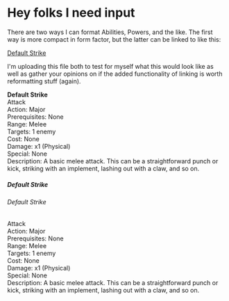 # Hey folks I need input

There are two ways I can format Abilities, Powers, and the like. The first way is more compact in form factor, but the latter can be linked to like this: 

[Default Strike](#default-strike)

I'm uploading this file both to test for myself what this would look like as well as gather your opinions on if the added functionality of linking is worth reformatting stuff (again).

**Default Strike**  
Attack  
Action: Major  
Prerequisites: None  
Range: Melee  
Targets: 1 enemy  
Cost: None  
Damage: x1 (Physical)  
Special: None  
Description: A basic melee attack. This can be a straightforward punch or kick, striking with an implement, lashing out with a claw, and so on.

##### Default Strike
###### Default Strike  
Attack  
Action: Major  
Prerequisites: None  
Range: Melee  
Targets: 1 enemy  
Cost: None  
Damage: x1 (Physical)  
Special: None  
Description: A basic melee attack. This can be a straightforward punch or kick, striking with an implement, lashing out with a claw, and so on.
